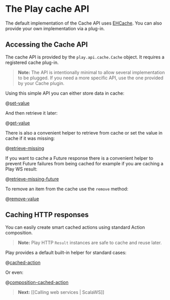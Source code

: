 # The Play cache API

The default implementation of the Cache API uses [EHCache](http://ehcache.org/). You can also provide your own implementation via a plug-in.

## Accessing the Cache API

The cache API is provided by the `play.api.cache.Cache` object. It requires a registered cache plug-in.

> **Note:** The API is intentionally minimal to allow several implementation to be plugged. If you need a more specific API, use the one provided by your Cache plugin.

Using this simple API you can either store data in cache:

@[set-value](code/ScalaCache.scala)


And then retrieve it later:

@[get-value](code/ScalaCache.scala)

There is also a convenient helper to retrieve from cache or set the value in cache if it was missing:

@[retrieve-missing](code/ScalaCache.scala)

If you want to cache a Future response there is a convenient helper to prevent Future failures from being cached for example if you are caching a Play WS result:

@[retrieve-missing-future](code/ScalaCache.scala)


To remove an item from the cache use the `remove` method:

@[remove-value](code/ScalaCache.scala)


## Caching HTTP responses

You can easily create smart cached actions using standard Action composition. 

> **Note:** Play HTTP `Result` instances are safe to cache and reuse later.

Play provides a default built-in helper for standard cases:

@[cached-action](code/ScalaCache.scala)


Or even:

@[composition-cached-action](code/ScalaCache.scala)


> **Next:** [[Calling web services | ScalaWS]]
